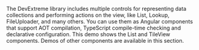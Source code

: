 The DevExtreme library includes multiple controls for representing data collections and performing actions on the view, like List, Lookup, FileUploader, and many others. You can use them as Angular components that support AOT compilation, TypeScript compile-time checking and declarative configuration. This demo shows the List and TileView components. Demos of other components are available in this section.